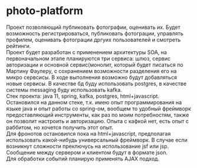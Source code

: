# photo-platform
Проект позволяющий публиковать фотографии, оценивать их. 
Будет возможность регистрироваться, публиковать фотограции, управлять профилем, оценивать фотограции дргуих пользователей и смотреть рейтинги.  
Проект будет разработан с применением архитектуры SOA, на первоначальном этапе планируются три сервиса: шлюз, сервис авторизации и основной сервис(монолит, который будет писаться по Мартину Фаулеру, с сохранением возможности разделения его на микро сервсисы. В ходе выполнения возможно будут добавляться новые сервисы. 
В качестве бд буду использовать postgres, в качестве системы messaging буду использовать kafka.  
Стек проекта: java 11, spring, kafka, postgres, html+javascript. Остановился на данном стеке, т.к. имею опыт программирования на языке java и опыт работы со spring-ом, вообщем то удобный фреймворк предоставляющий инструменты, как раз по моим потребностям, также он позволит настроить и авторизацию. Опыта с кафкой нет, есть опыт с раббитом, но хочется получить этот опыт.  
Для фронотов остановился пока на html+javascript, предполагая использовать какой-нибудь универсальный фреймворк. В случае если возникнут сложности преключусь на использование jsf или jsp.  
Сообщение между сервером и клиентом будут в формате json.  
Для обработки событий планирую применять AJAX подход.  
